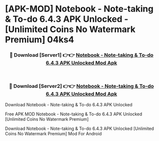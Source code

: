 # [APK-MOD] Notebook - Note-taking & To-do 6.4.3 APK Unlocked - [Unlimited Coins No Watermark Premium] 04ks4



<div align="center">
<h3>🔴 Download [Server1] 👉👉 <a href="https://momento.my/?title=Notebook_-_Note-taking_&_To-do_6.4.3_APK_Unlocked">Notebook - Note-taking & To-do 6.4.3 APK Unlocked Mod Apk</a></h3><br>

<h3>🔴 Download [Server2] 👉👉 <a href="https://momento.my/?title=Notebook_-_Note-taking_&_To-do_6.4.3_APK_Unlocked">Notebook - Note-taking & To-do 6.4.3 APK Unlocked Mod Apk</a></h3>
</div>



Download Notebook - Note-taking & To-do 6.4.3 APK Unlocked 

Free APK MOD Notebook - Note-taking & To-do 6.4.3 APK Unlocked [Unlimited Coins No Watermark Premium]

Download Notebook - Note-taking & To-do 6.4.3 APK Unlocked [Unlimited Coins No Watermark Premium] Mod For Android
